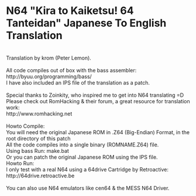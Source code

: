 N64 "Kira to Kaiketsu! 64 Tanteidan" Japanese To English Translation
====================================================================
<br />
Translation by krom (Peter Lemon).<br />
<br />
All code compiles out of box with the bass assembler:<br />
http://byuu.org/programming/bass/<br />
I have also included an IPS file of the translation as a patch.<br />
<br />
Special thanks to Zoinkity, who inspired me to get into N64 translating =D<br />
Please check out RomHacking & their forum, a great resource for translation work:<br />
http://www.romhacking.net<br />
<br />
Howto Compile:<br />
You will need the original Japanese ROM in .Z64 (Big-Endian) Format, in the root directory of this patch<br />
All the code compiles into a single binary (ROMNAME.Z64) file.<br />
Using bass Run: make.bat<br />
Or you can patch the original Japanese ROM using the IPS file.
<br />
Howto Run:<br />
I only test with a real N64 using a 64drive Cartridge by Retroactive:<br />
http://64drive.retroactive.be<br />
<br />
You can also use N64 emulators like cen64 & the MESS N64 Driver.
